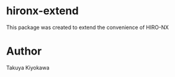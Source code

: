 # hironx-extend

This package was created to extend the convenience of HIRO-NX

# Author

Takuya Kiyokawa


